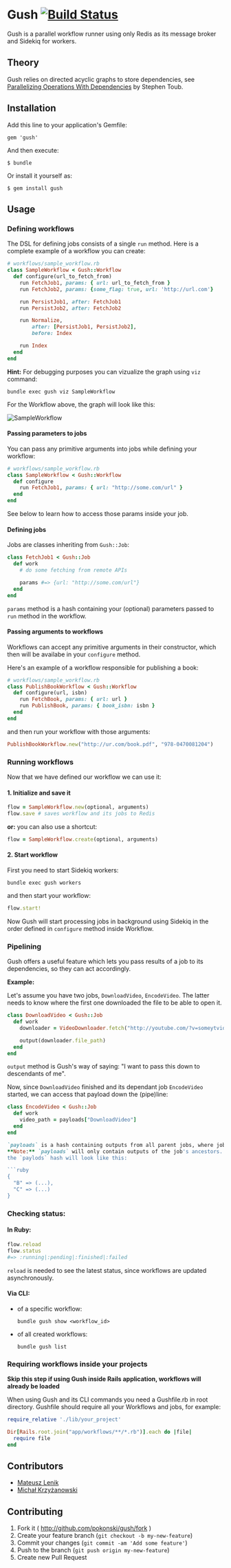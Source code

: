 # Gush [![Build Status](https://travis-ci.org/pokonski/gush.svg?branch=master)](https://travis-ci.org/pokonski/gush)

Gush is a parallel workflow runner using only Redis as its message broker and Sidekiq for workers.

## Theory

Gush relies on directed acyclic graphs to store dependencies, see [Parallelizing Operations With Dependencies](https://msdn.microsoft.com/en-us/magazine/dd569760.aspx) by Stephen Toub.
## Installation

Add this line to your application's Gemfile:

    gem 'gush'

And then execute:

    $ bundle

Or install it yourself as:

    $ gem install gush

## Usage

### Defining workflows

The DSL for defining jobs consists of a single `run` method.
Here is a complete example of a workflow you can create:

```ruby
# workflows/sample_workflow.rb
class SampleWorkflow < Gush::Workflow
  def configure(url_to_fetch_from)
    run FetchJob1, params: { url: url_to_fetch_from }
    run FetchJob2, params: {some_flag: true, url: 'http://url.com'}

    run PersistJob1, after: FetchJob1
    run PersistJob2, after: FetchJob2

    run Normalize,
        after: [PersistJob1, PersistJob2],
        before: Index

    run Index
  end
end
```

**Hint:** For debugging purposes you can vizualize the graph using `viz` command:

```
bundle exec gush viz SampleWorkflow
```

For the Workflow above, the graph will look like this:

![SampleWorkflow](http://i.imgur.com/SmeRRVT.png)


#### Passing parameters to jobs

You can pass any primitive arguments into jobs while defining your workflow:

```ruby
# workflows/sample_workflow.rb
class SampleWorkflow < Gush::Workflow
  def configure
    run FetchJob1, params: { url: "http://some.com/url" }
  end
end
```

See below to learn how to access those params inside your job.

#### Defining jobs

Jobs are classes inheriting from `Gush::Job`:

```ruby
class FetchJob1 < Gush::Job
  def work
    # do some fetching from remote APIs

    params #=> {url: "http://some.com/url"}
  end
end
```

`params` method is a hash containing your (optional) parameters passed to `run` method in the workflow.

#### Passing arguments to workflows

Workflows can accept any primitive arguments in their constructor, which then will be availabe in your
`configure` method.

Here's an example of a workflow responsible for publishing a book:

```ruby
# workflows/sample_workflow.rb
class PublishBookWorkflow < Gush::Workflow
  def configure(url, isbn)
    run FetchBook, params: { url: url }
    run PublishBook, params: { book_isbn: isbn }
  end
end
```

and then run your workflow with those arguments:

```ruby
PublishBookWorkflow.new("http://ur.com/book.pdf", "978-0470081204")
```


### Running workflows

Now that we have defined our workflow we can use it:

#### 1. Initialize and save it

```ruby
flow = SampleWorkflow.new(optional, arguments)
flow.save # saves workflow and its jobs to Redis
```

**or:** you can also use a shortcut:

```ruby
flow = SampleWorkflow.create(optional, arguments)
```

#### 2. Start workflow

First you need to start Sidekiq workers:

```
bundle exec gush workers
```

and then start your workflow:

```ruby
flow.start!
```

Now Gush will start processing jobs in background using Sidekiq
in the order defined in `configure` method inside Workflow.


### Pipelining

Gush offers a useful feature which lets you pass results of a job to its dependencies, so they can act accordingly.

**Example:**

Let's assume you have two jobs, `DownloadVideo`, `EncodeVideo`.
The latter needs to know where the first one downloaded the file to be able to open it.


```ruby
class DownloadVideo < Gush::Job
  def work
    downloader = VideoDownloader.fetch("http://youtube.com/?v=someytvideo")

    output(downloader.file_path)
  end
end
```

`output` method is Gush's way of saying: "I want to pass this down to descendants of me".

Now, since `DownloadVideo` finished and its dependant job `EncodeVideo` started, we can access that payload down the (pipe)line:

```ruby
class EncodeVideo < Gush::Job
  def work
    video_path = payloads["DownloadVideo"]
  end
end

`payloads` is a hash containing outputs from all parent jobs, where job class names are the keys.
**Note:** `payloads` will only contain outputs of the job's ancestors. So if job `A` depends on `B` and `C`,
the `paylods` hash will look like this:

```ruby
{
  "B" => (...),
  "C" => (...)
}
```


### Checking status:

#### In Ruby:

```ruby
flow.reload
flow.status
#=> :running|:pending|:finished|:failed
```

`reload` is needed to see the latest status, since workflows are updated asynchronously.

#### Via CLI:

- of a specific workflow:

  ```
  bundle gush show <workflow_id>
  ```

- of all created workflows:

  ```
  bundle gush list
  ```


### Requiring workflows inside your projects

**Skip this step if using Gush inside Rails application, workflows will already be loaded**

When using Gush and its CLI commands you need a Gushfile.rb in root directory.
Gushfile should require all your Workflows and jobs, for example:

```ruby
require_relative './lib/your_project'

Dir[Rails.root.join("app/workflows/**/*.rb")].each do |file|
  require file
end
```

## Contributors

- [Mateusz Lenik](https://github.com/mlen)
- [Michał Krzyżanowski](https://github.com/krzyzak)

## Contributing

1. Fork it ( http://github.com/pokonski/gush/fork )
2. Create your feature branch (`git checkout -b my-new-feature`)
3. Commit your changes (`git commit -am 'Add some feature'`)
4. Push to the branch (`git push origin my-new-feature`)
5. Create new Pull Request
